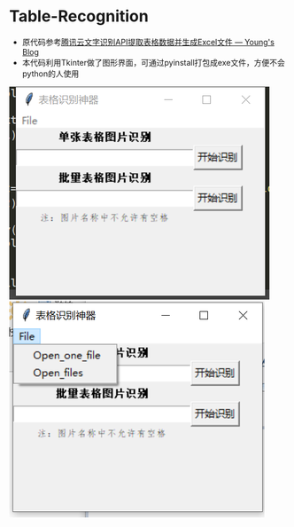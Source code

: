 # Table-Recognition
- 原代码参考[腾讯云文字识别API提取表格数据并生成Excel文件 — Young's Blog](http://datascience.org.cn/2019/06/14/%E8%A1%A8%E6%A0%BC%E6%96%87%E5%AD%97%E6%8F%90%E5%8F%96/)
- 本代码利用Tkinter做了图形界面，可通过pyinstall打包成exe文件，方便不会python的人使用

![graph_sample](https://github.com/Snowing-ST/Table-Recognition/blob/master/graph_sample.png)
![graph_sample](https://github.com/Snowing-ST/Table-Recognition/blob/master/graph_sample2.png)
